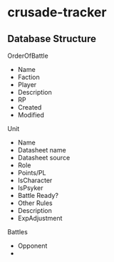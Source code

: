 # crusade-tracker

## Database Structure

OrderOfBattle
- Name
- Faction
- Player
- Description
- RP
- Created
- Modified


Unit
- Name
- Datasheet name
- Datasheet source
- Role
- Points/PL
- IsCharacter
- IsPsyker
- Battle Ready?
- Other Rules
- Description
- ExpAdjustment


Battles
- Opponent
-